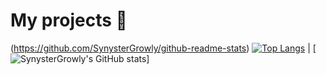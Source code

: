 # My projects 🚀


(https://github.com/SynysterGrowly/github-readme-stats)
[![Top Langs](https://github-readme-stats.vercel.app/api/top-langs/?username=SynysterGrowly&layout=demo&theme=tokyonight)](https://github.com/SynysterGrowly/github-readme-stats)    |
[![SynysterGrowly's GitHub stats](https://github-readme-stats.vercel.app/api?username=SynysterGrowly&show_icons=true&theme=tokyonight)]






<!--
**SynysterGrowly/SynysterGrowly** is a ✨ _special_ ✨ repository because its `README.md` (this file) appears on your GitHub profile.

Here are some ideas to get you started:

- 🔭 I’m currently working on ...
- 🌱 I’m currently learning ...
- 👯 I’m looking to collaborate on ...
- 🤔 I’m looking for help with ...
- 💬 Ask me about ...
- 📫 How to reach me: ...
- 😄 Pronouns: ...
- ⚡ Fun fact: ...
-->
